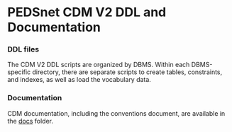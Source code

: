 # PEDSnet CDM V2 DDL and Documentation

### DDL files

The CDM V2 DDL scripts are organized by DBMS. Within each DBMS-specific directory, there are separate scripts to create tables, constraints, and indexes, as well as load the vocabulary data.

### Documentation

CDM documentation, including the conventions document, are available in the [docs](docs) folder.
